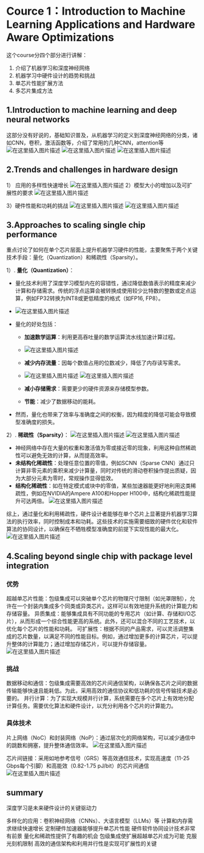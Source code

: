 ﻿# Cource 1：Introduction to Machine Learning Applications and Hardware Aware Optimizations
这个course分四个部分进行讲解：
1. 介绍了机器学习和深度神经网络
2. 机器学习中硬件设计的趋势和挑战
3. 单芯片性能扩展方法
4. 多芯片集成方法


## 1.Introduction to machine learning and deep neural networks
这部分没有好说的，基础知识普及，从机器学习的定义到深度神经网络的分类，诸如CNN，卷积，激活函数等，介绍了常用的几种CNN，attention等
![在这里插入图片描述](https://img-blog.csdnimg.cn/direct/192a55305d224b289912860978ec7386.png)
![在这里插入图片描述](https://img-blog.csdnimg.cn/direct/e26bbe376966482494d18460e6afc172.png)
![在这里插入图片描述](https://img-blog.csdnimg.cn/direct/56cdc7613bbd405db64e79c6f54ee736.png)

## 2.Trends and challenges in hardware design
1） 应用的多样性快速增长
![在这里插入图片描述](https://img-blog.csdnimg.cn/direct/e106eca050e546d4b902bee63ccebf75.png)
2）模型大小的增加以及可扩展性的要求
![在这里插入图片描述](https://img-blog.csdnimg.cn/direct/c8d206c35cc84c338538c4cc281dcce0.png)

3）硬件性能和功耗的挑战
![在这里插入图片描述](https://img-blog.csdnimg.cn/direct/755f2ea5f00c488ea7c23636c14cdc20.png)
![在这里插入图片描述](https://img-blog.csdnimg.cn/direct/5643e9404c2b4bc28149f03789b671db.png)
## 3.Approaches to scaling single chip performance
 重点讨论了如何在单个芯片层面上提升机器学习硬件的性能，主要聚焦于两个关键技术手段：量化（Quantization）和稀疏性（Sparsity）。

1）. **量化（Quantization）**：
   - 量化技术利用了深度学习模型内在的容错性，通过降低数值表示的精度来减少计算和存储需求。传统的浮点运算会被转换成使用较少比特数的整数或定点运算，例如FP32转换为INT8或更低精度的格式（如FP16, FP8）。
   - ![在这里插入图片描述](https://img-blog.csdnimg.cn/direct/beab22af281249cdacf8fe90271ed7ad.png)

   - 量化的好处包括：
     - **加速数学运算**：利用更高吞吐量的数学运算流水线加速计算过程。
     - ![在这里插入图片描述](https://img-blog.csdnimg.cn/direct/839d0a4d18a64fad8e558e8b665db2f0.png)

     - **减少内存流量**：因每个数值占用的位数减少，降低了内存读写需求。
     - ![在这里插入图片描述](https://img-blog.csdnimg.cn/direct/399f2009b33148f6a343b02162bea33c.png)
![在这里插入图片描述](https://img-blog.csdnimg.cn/direct/41622ee717cd4d60a126f758eafdbb61.png)

     - **减小存储需求**：需要更少的硬件资源来存储模型参数。
     - **节能**：减少了数据移动的能耗。
   - 然而，量化也带来了效率与准确度之间的权衡，因为精度的降低可能会导致模型准确度的损失。

2）. **稀疏性（Sparsity）**：
![在这里插入图片描述](https://img-blog.csdnimg.cn/direct/526bcefa52bc414ab10f013e0c20082d.png)
![在这里插入图片描述](https://img-blog.csdnimg.cn/direct/36f57ae00f01490db9ec721beb574142.png)
   - 神经网络中存在大量的权重和激活值为零或接近零的现象，利用这种自然稀疏性可以避免无效的计算，从而提高效率。
   - **未结构化稀疏性**：处理任意位置的零值，例如SCNN（Sparse CNN）通过只计算非零元素的乘积来减少计算量，同时对传统的滑动卷积操作提出质疑，因为大部分元素为零时，常规操作显得低效。
   - **结构化稀疏性**：如在特定模式或块中的零值，某些加速器能更好地利用这类稀疏性，例如在NVIDIA的Ampere A100和Hopper H100中，结构化稀疏性能提升可达两倍。
   ![在这里插入图片描述](https://img-blog.csdnimg.cn/direct/408cf562b1c84d0a9f718d0ca267010c.png)

综上，通过量化和利用稀疏性，硬件设计者能够在单个芯片上显著提升机器学习算法的执行效率，同时控制成本和功耗。这些技术的实施需要细致的硬件优化和软件算法的协同设计，以确保在不牺牲模型准确度的前提下实现性能的最大化。
![在这里插入图片描述](https://img-blog.csdnimg.cn/direct/60c6abd4285b402987bbe1f5e723957a.png)


## 4.Scaling beyond single chip with package level integration
### 优势
超越单芯片性能：包级集成可以突破单个芯片的物理尺寸限制（如光罩限制），允许在一个封装内集成多个同类或异类芯片。这样可以有效地提升系统的计算能力和存储容量​​。
异质集成：能够集成具有不同功能的专用芯片（如计算、存储和I/O芯片），从而形成一个综合性能更高的系统。此外，还可以混合不同的工艺技术，以优化每个芯片的性能和功耗​​。
可扩展性：根据不同的产品需求，可以灵活调整集成的芯片数量，以满足不同的性能目标。例如，通过增加更多的计算芯片，可以提升整体的计算能力；通过增加存储芯片，可以提升存储容量​​。
![在这里插入图片描述](https://img-blog.csdnimg.cn/direct/7c450de847a64e3593eee6286f4033ac.png)

### 挑战
数据移动和通信：包级集成需要高效的芯片间通信架构，以确保各芯片之间的数据传输能够快速且能耗低。为此，采用高效的通信协议和低功耗的信号传输技术是必要的​​。
并行计算：为了实现大规模并行计算，系统需要在多个芯片上有效地分配计算任务。需要优化算法和硬件设计，以充分利用各个芯片的计算能力​​。
### 具体技术
片上网络（NoC）和封装网络（NoP）：通过层次化的网络架构，可以减少通信中的跳数和拥塞，提升整体通信效率​​。
![在这里插入图片描述](https://img-blog.csdnimg.cn/direct/e5877841409c4eccb5f9b27c65948a97.png)

芯片间链接：采用如地参考信号（GRS）等高效通信技术，实现高速度（11-25 Gbps每个引脚）和高能效（0.82-1.75 pJ/bit）的芯片间通信​
![在这里插入图片描述](https://img-blog.csdnimg.cn/direct/8d8c9ac21eb24575b19551358de6b427.png)
## summary
深度学习是未来硬件设计的关键驱动力

多样化的应用：卷积神经网络（CNNs）、大语言模型（LLMs）等
计算和内存需求继续快速增长
定制硬件加速器能够提升单芯片性能
硬件软件协同设计技术非常有前景
量化和稀疏性提供了有趣的机会
包级集成使扩展超越单芯片成为可能
克服光刻机限制
高效的通信架构和利用并行性是实现可扩展性的关键






